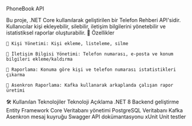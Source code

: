 PhoneBook API

Bu proje, .NET Core kullanılarak geliştirilen bir Telefon Rehberi API'sidir. Kullanıcılar kişi ekleyebilir, silebilir, iletişim bilgilerini yönetebilir ve istatistiksel raporlar oluşturabilir.
🚀 Özellikler

    📌 Kişi Yönetimi: Kişi ekleme, listeleme, silme

    📌 İletişim Bilgisi Yönetimi: Telefon numarası, e-posta ve konum bilgileri ekleme/kaldırma

    📌 Raporlama: Konuma göre kişi ve telefon numarası istatistikleri çıkarma

    📌 Asenkron Raporlama: Kafka kullanarak arkaplanda çalışan rapor üretimi

🛠 Kullanılan Teknolojiler
Teknoloji	Açıklama
.NET 8	Backend geliştirme
Entity Framework Core	Veritabanı yönetimi
PostgreSQL	Veritabanı
Kafka	Asenkron mesaj kuyruğu
Swagger	API dokümantasyonu
xUnit	Unit testler
